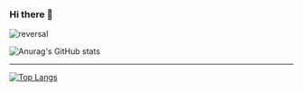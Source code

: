 ### Hi there 👋

![reversal](https://capsule-render.vercel.app/api?type=rect&text=FrontEnd&fontAlign=30&fontSize=30&desc=Use%20theme&descAlign=60&descAlignY=50&theme=radical)

![Anurag's GitHub stats](https://github-readme-stats.vercel.app/api?username=KimYoonSu97&show_icons=true&theme=radical)

------------------------------------------------------------------------------------------

[![Top Langs](https://github-readme-stats.vercel.app/api/top-langs/?username=KimYoonSu97&layout=compact)](https://github.com/delay-100/github-readme-stats)
<!--
**KimYoonSu97/KimYoonSu97** is a ✨ _special_ ✨ repository because its `README.md` (this file) appears on your GitHub profile.

Here are some ideas to get you started:

- 🔭 I’m currently working on ...
- 🌱 I’m currently learning ...
- 👯 I’m looking to collaborate on ...
- 🤔 I’m looking for help with ...
- 💬 Ask me about ...
- 📫 How to reach me: ...
- 😄 Pronouns: ...
- ⚡ Fun fact: ...
-->
